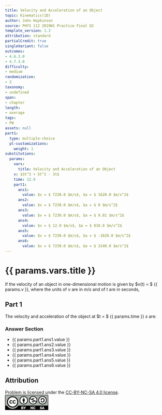 ```yaml
---
title: Velocity and Acceleration of an Object
topic: Kinematics(1D)
author: John Hopkinson
source: PHYS 112 2019W1 Practice Final Q2
template_version: 1.3
attribution: standard
partialCredit: true
singleVariant: false
outcomes:
- 4.6.3.0
- 4.7.3.0
difficulty:
- medium
randomization:
- 2
taxonomy:
- undefined
span:
- chapter
length:
- average
tags:
- PW
assets: null
part1:
  type: multiple-choice
  pl-customizations:
    weight: 1
substitutions:
  params:
    vars:
      title: Velocity and Acceleration of an Object
    v: $3t^3 + 5t^2 - 3t$
    time: 12.9
    part1:
      ans1:
        value: $v = $ 7230.0 $m/s$, $a = $ 1620.0 $m/s^2$
      ans2:
        value: $v = $ 7230.0 $m/s$, $a = $ 0 $m/s^2$
      ans3:
        value: $v = $ 7230.0 $m/s$, $a = $ 9.81 $m/s^2$
      ans4:
        value: $v = $ 12.9 $m/s$, $a = $ 810.0 $m/s^2$
      ans5:
        value: $v = $ 7230.0 $m/s$, $a = $ -1620.0 $m/s^2$
      ans6:
        value: $v = $ 7230.0 $m/s$, $a = $ 3240.0 $m/s^2$
---
```

# {{ params.vars.title }}
If the velocity of an object in one-dimensional motion is given by $v(t) = $ {{ params.v }}, where the units of $v$ are in $m/s$ and of $t$ are in seconds,

## Part 1

The velocity and acceleration of the object at $t = $ {{ params.time }} $s$ are:

### Answer Section

- {{ params.part1.ans1.value }}
- {{ params.part1.ans2.value }}
- {{ params.part1.ans3.value }}
- {{ params.part1.ans4.value }}
- {{ params.part1.ans5.value }}
- {{ params.part1.ans6.value }}

## Attribution

Problem is licensed under the [CC-BY-NC-SA 4.0 license](https://creativecommons.org/licenses/by-nc-sa/4.0/).<br> ![The Creative Commons 4.0 license requiring attribution-BY, non-commercial-NC, and share-alike-SA license.](https://raw.githubusercontent.com/firasm/bits/master/by-nc-sa.png)